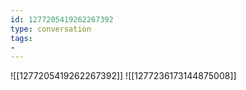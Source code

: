 ```yaml
---
id: 1277205419262267392
type: conversation
tags:
- 
---
```

![[1277205419262267392]]
![[1277236173144875008]]

